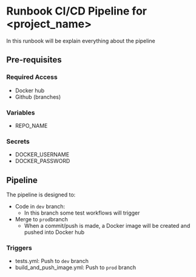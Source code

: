 # Runbook CI/CD Pipeline for <project_name>

In this runbook will be explain everything about the pipeline

## Pre-requisites
### Required Access
- Docker hub
- Github (branches)

### Variables
- REPO_NAME

### Secrets
- DOCKER_USERNAME
- DOCKER_PASSWORD

## Pipeline
The pipeline is designed to:
- Code in `dev` branch:
  - In this branch some test workflows will trigger
- Merge to `prod`branch
  - When a commit/push is made, a Docker image will be created and pushed into Docker hub

### Triggers 
- tests.yml: Push to `dev` branch
- build_and_push_image.yml: Push to `prod` branch
